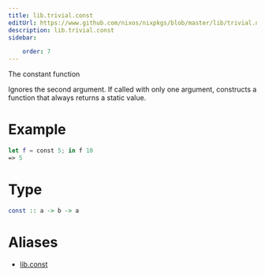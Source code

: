 ```yaml
---
title: lib.trivial.const
editUrl: https://www.github.com/nixos/nixpkgs/blob/master/lib/trivial.nix#L42C5
description: lib.trivial.const
sidebar:

    order: 7
---
```


The constant function

Ignores the second argument. If called with only one argument,
constructs a function that always returns a static value.

# Example

```nix
let f = const 5; in f 10
=> 5
```

# Type

```haskell
const :: a -> b -> a
```


# Aliases

- [lib.const](/nix-doc-comments/reference/lib/lib-const)


